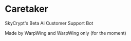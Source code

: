 # Caretaker
SkyCrypt's Beta Ai Customer Support Bot 

Made by WarpWing and WarpWing only (for the moment)

